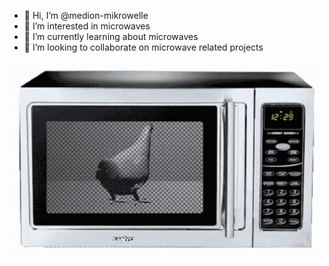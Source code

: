 - 👋 Hi, I’m @medion-mikrowelle  
- 👀 I’m interested in microwaves  
- 🌱 I’m currently learning about microwaves  
- 💞️ I’m looking to collaborate on microwave related projects  

![chicken-microwave](chicken-microwave.gif)  

<!---
medion-mikrowelle/medion-mikrowelle is a ✨ special ✨ repository because its `README.md` (this file) appears on your GitHub profile.
You can click the Preview link to take a look at your changes.
--->
